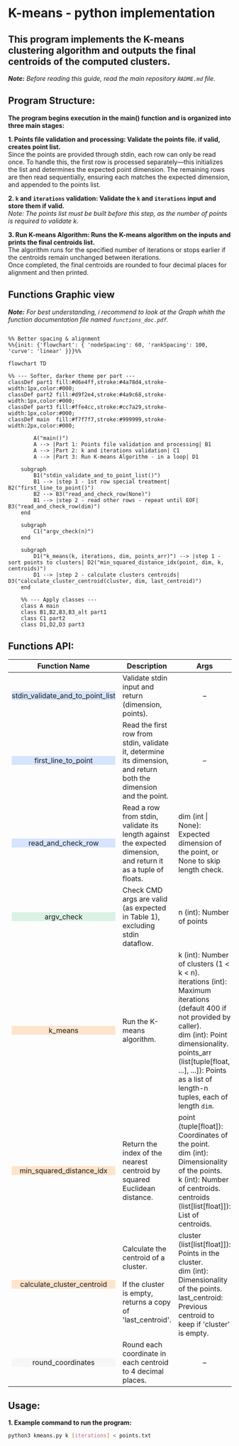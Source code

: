 # K-means - python implementation

## This program implements the K-means clustering algorithm and outputs the final centroids of the computed clusters.

***Note:** Before reading this guide, read the main repository `RADME.md` file.*

## Program Structure:
**The program begins execution in the main() function and is organized into three main stages:** 

**1. Points file validation and processing: Validate the points file. if valid, creates point list.**  
Since the points are provided through stdin, each row can only be read once. To handle this, the first row is processed separately—this initializes the list and determines the expected point dimension. The remaining rows are then read sequentially, ensuring each matches the expected dimension, and appended to the points list.

**2. `k` and `iterations` validation: Validate the `k` and `iterations` input and store them if valid.**  
*Note: The points list must be built before this step, as the number of points is required to validate k.*

**3. Run K-means Algorithm: Runs the K-means algorithm on the inputs and prints the final centroids list.**  
The algorithm runs for the specified number of iterations or stops earlier if the centroids remain unchanged between iterations.  
Once completed, the final centroids are rounded to four decimal places for alignment and then printed.

## Functions Graphic view
***Note:** For best understanding, i recommend to look at the Graph whith  the function documentation file named `functions_doc.pdf`.*

```mermaid

%% Better spacing & alignment
%%{init: {'flowchart': { 'nodeSpacing': 60, 'rankSpacing': 100, 'curve': 'linear' }}}%%

flowchart TD

%% --- Softer, darker theme per part ---
classDef part1 fill:#d6e4ff,stroke:#4a78d4,stroke-width:1px,color:#000;
classDef part2 fill:#d9f2e4,stroke:#4a9c68,stroke-width:1px,color:#000;
classDef part3 fill:#ffe4cc,stroke:#cc7a29,stroke-width:1px,color:#000;
classDef main  fill:#f7f7f7,stroke:#999999,stroke-width:2px,color:#000;

        A("main()")
        A --> |Part 1: Points file validation and processing| B1
        A --> |Part 2: k and iterations validation| C1
        A --> |Part 3: Run K-means Algorithm - in a loop| D1
 
    subgraph  
        B1("stdin_validate_and_to_point_list()")
        B1 --> |step 1 - 1st row special treatment| B2("first_line_to_point()")
        B2 --> B3("read_and_check_row(None)")
        B1 --> |step 2 - read other rows - repeat until EOF| B3("read_and_check_row(dim)")
    end

    subgraph  
        C1("argv_check(n)")
    end

    subgraph  
        D1("k_means(k, iterations, dim, points_arr)") --> |step 1 - sort points to clusters| D2("min_squared_distance_idx(point, dim, k, centroids)")
        D1 --> |step 2 - calculate clusters centroids| D3("calculate_cluster_centroid(cluster, dim, last_centroid)")
    end

    %% --- Apply classes ---
    class A main
    class B1,B2,B3,B3_alt part1
    class C1 part2
    class D1,D2,D3 part3

```
## Functions API:

| <div align="center">Function Name</div> | Description | Args | Returns | Raises |
|---|---|---|---|---|
| <div align="center" style="background-color:#d6e4ff;">stdin_validate_and_to_point_list</div> | Validate stdin input and return (dimension, points). | <div align="center">–</div> | tuple[int, tuple[tuple[float]]]: Dimension of the points and a tuple of all points. | ValueError: If inputs are invalid. |
| <div align="center" style="background-color:#d6e4ff;">first_line_to_point</div> | Read the first row from stdin, validate it, determine its dimension, and return both the dimension and the point. | <div align="center">–</div> | tuple[int, tuple[float]] \| None: Dimension of the point and the point as a tuple of floats or None if line empty. | <div align="center">–</div> |
| <div align="center" style="background-color:#d6e4ff;">read_and_check_row</div> | Read a row from stdin, validate its length against the expected dimension, and return it as a tuple of floats. | dim (int \| None): Expected dimension of the point, or None to skip length check. | tuple[float] \| None: Point as a tuple of floats or None if row empty. | ValueError: If inputs are invalid. |
| <div align="center" style="background-color:#d9f2e4;">argv_check</div> | Check CMD args are valid (as expected in Table 1), excluding stdin dataflow. | n (int): Number of points | tuple[int, int]: (k, iterations) | ValueError: If inputs are invalid. |
| <div align="center" style="background-color:#ffe4cc;">k_means</div> | Run the K-means algorithm. | k (int): Number of clusters (1 < k < n).<br>iterations (int): Maximum iterations (default 400 if not provided by caller).<br>dim (int): Point dimensionality.<br>points_arr (list[tuple[float, ...], ...]): Points as a list of length-n tuples, each of length `dim`. | list[list[float]]: The k centroids (each length `dim`), rounded to 4 decimals. | ValueError: If inputs are invalid. |
| <div align="center" style="background-color:#ffe4cc;">min_squared_distance_idx</div> | Return the index of the nearest centroid by squared Euclidean distance. | point (tuple[float]): Coordinates of the point.<br>dim (int): Dimensionality of the points.<br>k (int): Number of centroids.<br>centroids (list[list[float]]): List of centroids. | int: Index (0-based) of the centroid closest to 'point'. | <div align="center">–</div> |
| <div align="center" style="background-color:#ffe4cc;">calculate_cluster_centroid</div> | Calculate the centroid of a cluster.<br><br>If the cluster is empty, returns a copy of 'last_centroid'. | cluster (list[list[float]]): Points in the cluster.<br>dim (int): Dimensionality of the points.<br>last_centroid: Previous centroid to keep if 'cluster' is empty. | list[float]: The centroid coordinates. | <div align="center">–</div> |
| <div align="center" style="background-color:#f7f7f7;">round_coordinates</div> | Round each coordinate in each centroid to 4 decimal places. | <div align="center">–</div> | <div align="center">–</div> | <div align="center">–</div> |

## Usage:

**1. Example command to run the program:**
```bash
python3 kmeans.py k [iterations] < points.txt
```